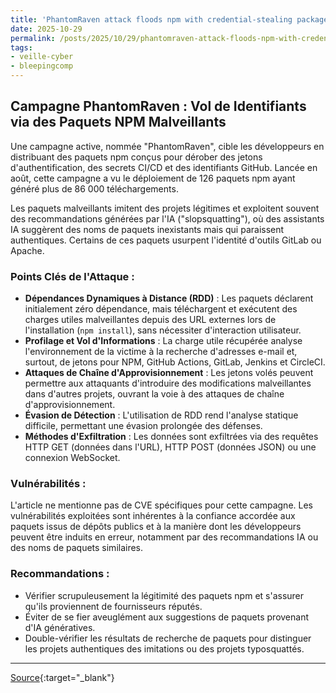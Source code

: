 ```yaml
---
title: 'PhantomRaven attack floods npm with credential-stealing packages'
date: 2025-10-29
permalink: /posts/2025/10/29/phantomraven-attack-floods-npm-with-credential-stealing-packages/
tags:
- veille-cyber
- bleepingcomp
---
```

## Campagne PhantomRaven : Vol de Identifiants via des Paquets NPM Malveillants

Une campagne active, nommée "PhantomRaven", cible les développeurs en distribuant des paquets npm conçus pour dérober des jetons d'authentification, des secrets CI/CD et des identifiants GitHub. Lancée en août, cette campagne a vu le déploiement de 126 paquets npm ayant généré plus de 86 000 téléchargements.

Les paquets malveillants imitent des projets légitimes et exploitent souvent des recommandations générées par l'IA ("slopsquatting"), où des assistants IA suggèrent des noms de paquets inexistants mais qui paraissent authentiques. Certains de ces paquets usurpent l'identité d'outils GitLab ou Apache.

### Points Clés de l'Attaque :

*   **Dépendances Dynamiques à Distance (RDD)** : Les paquets déclarent initialement zéro dépendance, mais téléchargent et exécutent des charges utiles malveillantes depuis des URL externes lors de l'installation (`npm install`), sans nécessiter d'interaction utilisateur.
*   **Profilage et Vol d'Informations** : La charge utile récupérée analyse l'environnement de la victime à la recherche d'adresses e-mail et, surtout, de jetons pour NPM, GitHub Actions, GitLab, Jenkins et CircleCI.
*   **Attaques de Chaîne d'Approvisionnement** : Les jetons volés peuvent permettre aux attaquants d'introduire des modifications malveillantes dans d'autres projets, ouvrant la voie à des attaques de chaîne d'approvisionnement.
*   **Évasion de Détection** : L'utilisation de RDD rend l'analyse statique difficile, permettant une évasion prolongée des défenses.
*   **Méthodes d'Exfiltration** : Les données sont exfiltrées via des requêtes HTTP GET (données dans l'URL), HTTP POST (données JSON) ou une connexion WebSocket.

### Vulnérabilités :

L'article ne mentionne pas de CVE spécifiques pour cette campagne. Les vulnérabilités exploitées sont inhérentes à la confiance accordée aux paquets issus de dépôts publics et à la manière dont les développeurs peuvent être induits en erreur, notamment par des recommandations IA ou des noms de paquets similaires.

### Recommandations :

*   Vérifier scrupuleusement la légitimité des paquets npm et s'assurer qu'ils proviennent de fournisseurs réputés.
*   Éviter de se fier aveuglément aux suggestions de paquets provenant d'IA génératives.
*   Double-vérifier les résultats de recherche de paquets pour distinguer les projets authentiques des imitations ou des projets typosquattés.

---
[Source](https://www.bleepingcomputer.com/news/security/phantomraven-attack-floods-npm-with-credential-stealing-packages/){:target="_blank"}
